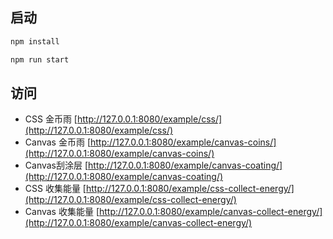 ## 启动

```sh
npm install

npm run start
```

## 访问

- CSS 金币雨 [http://127.0.0.1:8080/example/css/](http://127.0.0.1:8080/example/css/)
- Canvas 金币雨 [http://127.0.0.1:8080/example/canvas-coins/](http://127.0.0.1:8080/example/canvas-coins/)
- Canvas刮涂层 [http://127.0.0.1:8080/example/canvas-coating/](http://127.0.0.1:8080/example/canvas-coating/)
- CSS 收集能量 [http://127.0.0.1:8080/example/css-collect-energy/](http://127.0.0.1:8080/example/css-collect-energy/)
- Canvas 收集能量 [http://127.0.0.1:8080/example/canvas-collect-energy/](http://127.0.0.1:8080/example/canvas-collect-energy/)